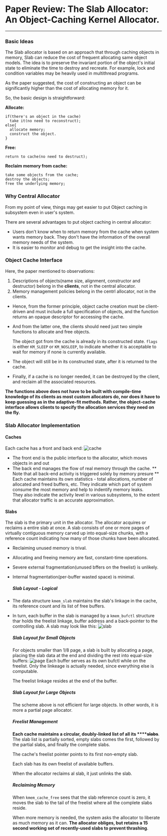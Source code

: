# Paper Review: The Slab Allocator: An Object-Caching Kernel Allocator.

---

### Basic Ideas

The Slab allocator is based on an approach that through caching objects in memory, Slab can reduce the cost of frequent allocating same object models. The idea is to preserve the invariant portion of the object's initial state to eliminate the time to destroy and recreate. For example, lock and condition variables may be heavily used in multithread programs.

As the paper suggested, the cost of constructing an object can be significantly higher than the cost of allocating memory for it.

So, the basic design is straightforward:

**Allocate:**

```
if(there's an object in the cache)
  take it(no need to reconstruct);
else{
  allocate memory;
  construct the object.
}
```

**Free:**

`return to cache(no need to destruct);`

**Reclaim memory from cache:**

```
take some objects from the cache;
destroy the objects;
free the underlying memory;
```

### Why Central Allocator

From my point of view, things may get easier to put Object caching in subsystem even in user's system. 

There are several advantages to put object caching in central allocator:

* Users don't know when to return memory from the cache when system wants memory back. They don't have the information of the overall memory needs of the system.
* It is easier to monitor and debug to get the insight into the cache.

### Object Cache Interface

Here, the paper mentioned to observations:

1. Descriptions of objects\(name size, alignment, constructor and destructor\) belong in the **clients**, not in the central allocator.
2. Memory management policies belong in the centrl allocator, not in the clients.  

* Hence, from the former principle, object cache creation must be client-driven and must include a full specification of objects, and the function returns an opaque descriptor for accessing the cache.

* And from the latter one, the clients should need just two simple functions to allocate and free objects.

  The object got from the cache is already in its constructed state. `flags` is either `KM_SLEEP` or `KM_NOSLEEP`, to indicate whether it is acceptable to wait for memory if none is currently available.

* The object will still be in its constructed state, after it is returned to the cache.

* Finally, if a cache is no longer needed, it can be destroyed by the client, and reclaim all the associated resources.

**The functions above does not have to be built with compile-time knowledge of its clients as most custom allocators do, nor does it have to keep guessing as in the adaptive-fit methods. Rather, the object-cache interface allows clients to specify the allocation services they need on the fly.**

### Slab Allocator Implementation

#### Caches

Each cache has a front and back end:
![cache](https://github.com/XingGaoY/Slab_Allocator_for_ucore/tree/master/Review%20and%20Summary/img/cache.png)

* The front end is the public interface to the allocator, which moves objects in and out
* The back end manages the flow of real memory through the cache. ** Note that all back-end activity is triggered solely by memory presure **  
  Each cache maintains its own statistics - total allocations, number of allocated and freed buffers, etc. They indicate which part of system consume the most memory and help to indentify memory leaks.  
  They also indicate the activity level in various subsystems, to the extent that allocator traffic is an accurate approximation.

#### Slabs

The slab is the primary unit in the allocator. The allocator acquires or reclaims a entire slab at once. A slab consists of one or more pages of virtually contiguous memory carved up into equal-size chunks, with a reference count indicating how many of those chunks have been allocated.

* Reclaiming unused memory is trival.
* Allocating and freeing memory are fast, constant-time operations.
* Severe external fragmentation\(unused bffers on the freelist\) is unlikely.
* Internal fragmentation\(per-buffer wasted space\) is minimal.

  ##### Slab Layout - Logical

* The data structure `kmem_slab` maintains the slab's linkage in the cache, its reference count and its list of free buffers.

* In turn, each buffer in the slab is managed by a `kmem_bufctl` structure thar holds the freelist linkage, buffer address and a back-pointer to the controlling slab.
  A slab may look like this:
  ![slab](https://github.com/XingGaoY/Slab_Allocator_for_ucore/tree/master/Review%20and%20Summary/img/slab.png)

  ##### Slab Layout for Small Objects

  For objects smaller than 1\/8 page, a slab is built by allocating a page, placing the slab data at the end and dividing the rest into equal-size buffers:
  ![page](https://github.com/XingGaoY/Slab_Allocator_for_ucore/tree/master/Review%20and%20Summary/img/slab_page.png)
  Each buffer serves as its own bufctl while on the freelist. Only the linkeage is actually needed, since everything else is computable.

  The freelist linkage resides at the end of the buffer.

  ##### Slab Layout for Large Objects

  The scheme above is not efficient for large objects. In other words, it is more a partial page allocator.

  ##### Freelist Management

  **Each cache maintains a circular, doubly-linked list of all its ****~~slabs~~**. The slab list is partially sorted, empty slabs comes the first, followed by the partial slabs, and finally the complete slabs.

  The cache's freelist pointer points to its first non-empty slab.

  Each slab has its own freelist of available buffers.

  When the allocator reclaims al slab, it just unlinks the slab.

  ##### Reclaiming Memory

  When `kmem_cache_free` sees that the slab reference count is zero, it moves the slab to the tail of the freelist where all the complete slabs reside.

  When more memory is needed, the system asks the allocator to liberate as much memory as it can. **The allocator obliges, but retains a 15 second working set of recently-used slabs to prevent thrashing**.


